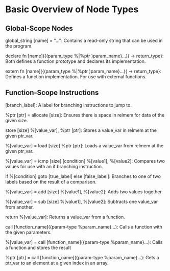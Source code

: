 # Basic Overview of Node Types

## Global-Scope Nodes

global_string [name] = "...": 
    Contains a read-only string that can be used in the program.

declare fn [name]({(param_type %|%ptr )param_name}...){ -> return_type}: 
    Both defines a function prototype and declares its implementation.

extern fn [name]({(param_type %|%ptr )param_name}...){ -> return_type}:
    Defines a function implementation. For use with external functions.

## Function-Scope Instructions

[branch_label]:
    A label for branching instructions to jump to.

%ptr [ptr] = allocate [size]:
    Ensures there is space in relmem for data of the given size.

store [size] %[value_var], %ptr [ptr]:
    Stores a value_var in relmem at the given ptr_var.

%[value_var] = load [size] %ptr [ptr]:
    Loads a value_var from relmem at the given ptr_var.

%[value_var] = icmp [size] [condition] %[value1], %[value2]:
    Compares two values for use with an if branching instruction.

if %[condition] goto [true_label] else [false_label]:
    Branches to one of two labels based on the result of a comparison.

%[value_var] = add [size] %[value1], %[value2]:
    Adds two values together.

%[value_var] = sub [size] %[value1], %[value2]:
    Subtracts one value_var from another.

return %[value_var]:
    Returns a value_var from a function.

call [function_name]({param-type %param_name}...):
    Calls a function with the given parameters.

%[value_var] = call [function_name]({param-type %param_name}...):
    Calls a function and stores the result

%ptr [ptr] = call [function_name]({param-type %param_name}...):
    Gets a ptr_var to an element at a given index in an array.